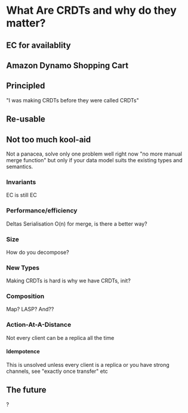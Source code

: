 # What Are CRDTs and why do they matter?

## EC for availablity

## Amazon Dynamo Shopping Cart

## Principled

"I was making CRDTs before they were called CRDTs"

## Re-usable

## Not too much kool-aid

Not a panacea, solve only one problem well right now "no more manual
merge function" but only if your data model suits the existing types
and semantics.

### Invariants

EC is still EC

### Performance/efficiency

Deltas
Serialisation
O(n) for merge, is there a better way?

### Size

How do you decompose?

### New Types

Making CRDTs is hard is why we have CRDTs, init?

### Composition
Map? LASP? And??

### Action-At-A-Distance

Not every client can be a replica all the time

#### Idempotence

This is unsolved unless every client is a replica or you have strong channels, see "exactly once transfer" etc

## The future
?

